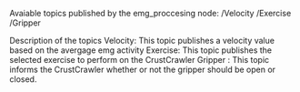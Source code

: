Avaiable topics published by the emg_proccesing node:
/Velocity
/Exercise
/Gripper

Description of the topics
Velocity: This topic publishes a velocity value based on the avergage emg activity
Exercise: This topic publishes the selected exercise to perform on the CrustCrawler
Gripper : This topic informs the CrustCrawler whether or not the gripper should be open or closed.

